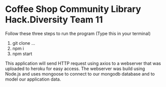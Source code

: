 # Coffee Shop Community Library Hack.Diversity Team 11

Follow these three steps to run the program
(Type this in your terminal)
1. git clone ...
2. npm i
3. npm start

This application will send HTTP request using axios to a webserver that was uploaded to heroku for easy access. The webserver was build using Node.js and uses mongoose to connect to our mongodb database and to model our application data.
